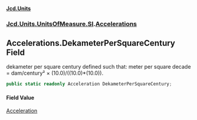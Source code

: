 #### [Jcd.Units](index 'index')
### [Jcd.Units.UnitsOfMeasure.SI](Jcd.Units.UnitsOfMeasure.SI 'Jcd.Units.UnitsOfMeasure.SI').[Accelerations](Accelerations 'Jcd.Units.UnitsOfMeasure.SI.Accelerations')

## Accelerations.DekameterPerSquareCentury Field

dekameter per square century defined such that: meter per square decade = dam/century² × (10.0)/((10.0)*(10.0)).

```csharp
public static readonly Acceleration DekameterPerSquareCentury;
```

#### Field Value
[Acceleration](Acceleration 'Jcd.Units.UnitTypes.Acceleration')